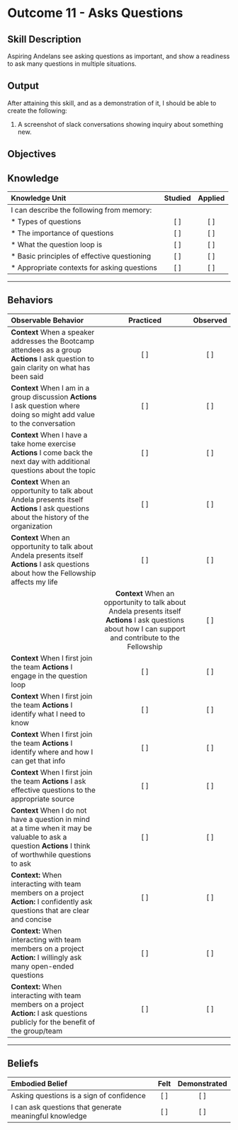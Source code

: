 # Outcome 11 - Asks Questions

**Skill Description**
----------
Aspiring Andelans see asking questions as important, and show a readiness to ask many questions in multiple situations.


**Output**
----------
After attaining this skill, and as a demonstration of it, I should be able to create the following:

1. A screenshot of slack conversations showing inquiry about something new.


**Objectives**
----------

## **Knowledge**


| Knowledge Unit   |      Studied      | Applied |
|:-------------|:------------------:|:--------:|
| I can describe the following from memory: | | |
| * Types of questions | [ ] |    [ ] |
| * The importance of questions | [ ] |    [ ] |
| * What the question loop is | [ ] |    [ ] |
| * Basic principles of effective questioning | [ ] |    [ ] |
| * Appropriate contexts for asking questions | [ ] |    [ ] |


----------


## **Behaviors**


| Observable Behavior   |      Practiced      | Observed |
|:-------------|:------------------:|:--------:|
|**Context** When a speaker addresses the Bootcamp attendees as a group **Actions** I ask question to gain clarity on what has been said | [ ] |    [ ] |
|**Context** When I am in a group discussion **Actions** I ask question where doing so might add value to the conversation | [ ] |    [ ] |
|**Context** When I have a take home exercise **Actions** I come back the next day with additional questions about the topic | [ ] |    [ ] |
|**Context** When an opportunity to talk about Andela presents itself **Actions** I ask questions about the history of the organization | [ ] |    [ ] |
|**Context** When an opportunity to talk about Andela presents itself **Actions** I ask questions about how the Fellowship affects my life | [ ] |    [ ] |
      |**Context** When an opportunity to talk about Andela presents itself **Actions** I ask questions about how I can support and contribute to the Fellowship | [ ] |    [ ] |
|**Context** When I first join the team **Actions** I engage in the question loop | [ ] |    [ ] |
|**Context** When I first join the team **Actions** I identify what I need to know | [ ] |    [ ] |
|**Context** When I first join the team **Actions** I identify where and how I can get that info | [ ] |    [ ] |
|**Context** When I first join the team **Actions** I ask effective questions to the appropriate source | [ ] |    [ ] |
|**Context** When I do not have a question in mind at a time when it may be valuable to ask a question **Actions** I think of worthwhile questions to ask | [ ] |    [ ] |
|**Context:** When interacting with team members on a project **Action:** I confidently ask questions that are clear and concise | [ ] |    [ ] |
|**Context:** When interacting with team members on a project **Action:** I willingly ask many open-ended questions | [ ] |  [ ] |
|**Context:** When interacting with team members on a project **Action:** I ask questions publicly for the benefit of the group/team | [ ] |    [ ] |


----------


## **Beliefs**


| Embodied Belief   |      Felt      | Demonstrated |
|:-------------|:------------------:|:--------:|
| Asking questions is a sign of confidence |   [ ]   |   [ ] |
| I can ask questions that generate meaningful knowledge |   [ ]   |   [ ] |
